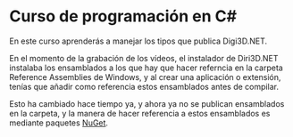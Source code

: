 # Curso de programación en C\#

En este curso aprenderás a manejar los tipos que publica Digi3D.NET.

En el momento de la grabación de los vídeos, el instalador de Diri3D.NET instalaba los ensamblados a los que hay que hacer referncia en la carpeta Reference Assemblies de Windows, y al crear una aplicación o extensión, tenías que añadir como referencia estos ensamblados antes de compilar. 

Esto ha cambiado hace tiempo ya, y ahora ya no se publican ensamblados en la carpeta, y la manera de hacer referencia a estos ensamblados es mediante paquetes [NuGet](https://www.nuget.org/profiles/Digi21).



